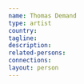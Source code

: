 ```yaml
---
name: Thomas Demand
type: artist
country:
tagline:
description:
related-persons:
connections:
layout: person
---
```

